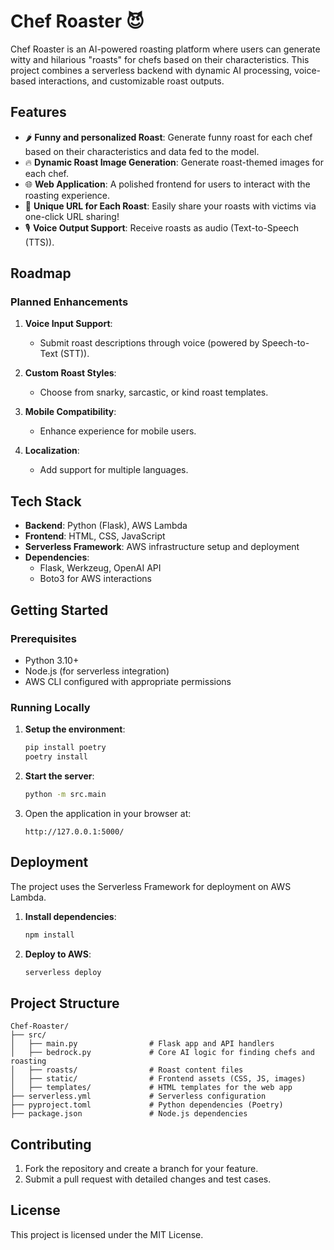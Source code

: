 # Chef Roaster 😈

Chef Roaster is an AI-powered roasting platform where users can generate witty and hilarious "roasts" for chefs based on their characteristics. This project combines a serverless backend with dynamic AI processing, voice-based interactions, and customizable roast outputs.

## Features

- 🌶 **Funny and personalized Roast**: Generate funny roast for each chef based on their characteristics and data fed to the model.
- 🔥 **Dynamic Roast Image Generation**: Generate roast-themed images for each chef.
- 🌐 **Web Application**: A polished frontend for users to interact with the roasting experience.
- 🔗 **Unique URL for Each Roast**: Easily share your roasts with victims via one-click URL sharing!
- 🎙 **Voice Output Support**: Receive roasts as audio (Text-to-Speech (TTS)).

## Roadmap

### Planned Enhancements
1. **Voice Input Support**:
   - Submit roast descriptions through voice (powered by Speech-to-Text (STT)).
     
2. **Custom Roast Styles**:
   - Choose from snarky, sarcastic, or kind roast templates.

3. **Mobile Compatibility**:
   - Enhance experience for mobile users.

4. **Localization**:
   - Add support for multiple languages.

## Tech Stack

- **Backend**: Python (Flask), AWS Lambda
- **Frontend**: HTML, CSS, JavaScript
- **Serverless Framework**: AWS infrastructure setup and deployment
- **Dependencies**:
  - Flask, Werkzeug, OpenAI API
  - Boto3 for AWS interactions

## Getting Started

### Prerequisites

- Python 3.10+
- Node.js (for serverless integration)
- AWS CLI configured with appropriate permissions

### Running Locally

1. **Setup the environment**:
   ```bash
   pip install poetry
   poetry install
   ```
2. **Start the server**:
   ```bash
   python -m src.main
   ```
3. Open the application in your browser at:
   ```
   http://127.0.0.1:5000/
   ```

## Deployment

The project uses the Serverless Framework for deployment on AWS Lambda.

1. **Install dependencies**:
   ```bash
   npm install
   ```
2. **Deploy to AWS**:
   ```bash
   serverless deploy
   ```

## Project Structure

```
Chef-Roaster/
├── src/
│   ├── main.py                # Flask app and API handlers
│   ├── bedrock.py             # Core AI logic for finding chefs and roasting
│   ├── roasts/                # Roast content files
│   ├── static/                # Frontend assets (CSS, JS, images)
│   ├── templates/             # HTML templates for the web app
├── serverless.yml             # Serverless configuration
├── pyproject.toml             # Python dependencies (Poetry)
├── package.json               # Node.js dependencies
```

## Contributing

1. Fork the repository and create a branch for your feature.
2. Submit a pull request with detailed changes and test cases.

## License

This project is licensed under the MIT License.
